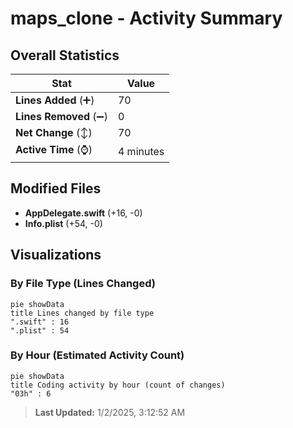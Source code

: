 # maps_clone - Activity Summary 

## Overall Statistics

| Stat                   | Value                                                             |
| ---------------------- | ----------------------------------------------------------------- |
| **Lines Added** (➕)   | 70                                          |
| **Lines Removed** (➖) | 0                                        |
| **Net Change** (↕)    | 70                |
| **Active Time** (⌚)   | 4 minutes |


## Modified Files
- **AppDelegate.swift** (+16, -0)
- **Info.plist** (+54, -0)

## Visualizations

### By File Type (Lines Changed)

```mermaid
pie showData
title Lines changed by file type
".swift" : 16
".plist" : 54
```

### By Hour (Estimated Activity Count)

```mermaid
pie showData
title Coding activity by hour (count of changes)
"03h" : 6
```


> **Last Updated:** 1/2/2025, 3:12:52 AM